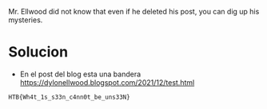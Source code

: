 Mr. Ellwood did not know that even if he deleted his post, you can dig up his mysteries.

# Solucion

- En el post del blog esta una bandera
https://dylonellwood.blogspot.com/2021/12/test.html

`HTB{Wh4t_1s_s33n_c4nn0t_be_uns33N}`